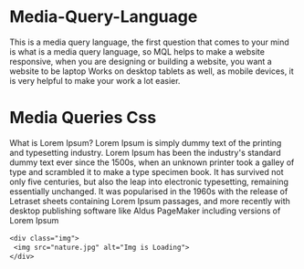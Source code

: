 # Media-Query-Language
This is a media query language, the first question that comes to your mind is what is a media query language, so MQL helps to make a website responsive, when you are designing or building a website, you want a website to be laptop Works on desktop tablets as well, as mobile devices, it is very helpful to make your work a lot easier.

<!DOCTYPE html>
<html lang="en">
<head>
    <meta charset="UTF-8">
    <meta http-equiv="X-UA-Compatible" content="IE=edge">
    <meta name="viewport" content="width=device-width, initial-scale=1.0">
    <title> Media Query In CSS</title>
    <link rel="stylesheet" href="mediaQuery.css">
</head>
<body>
    <div id="main">
      <h1> Media Queries Css</h1>
    <div class="text">
        <p> What is Lorem Ipsum?
        Lorem Ipsum is simply dummy text of the printing and typesetting industry. Lorem Ipsum has been the 
        industry's standard dummy text ever since the 1500s, when an unknown printer took a galley of type and 
        scrambled it to make a type specimen book. It has survived not only five centuries, but also the leap 
        into electronic typesetting, remaining essentially unchanged. It was popularised in the 1960s with the 
        release of Letraset sheets containing Lorem Ipsum passages, and more recently with desktop publishing 
        software like Aldus PageMaker including versions of Lorem Ipsum
    </p>
    </div>

    <div class="img">
     <img src="nature.jpg" alt="Img is Loading">
    </div>
</div>
</body>
</html>
